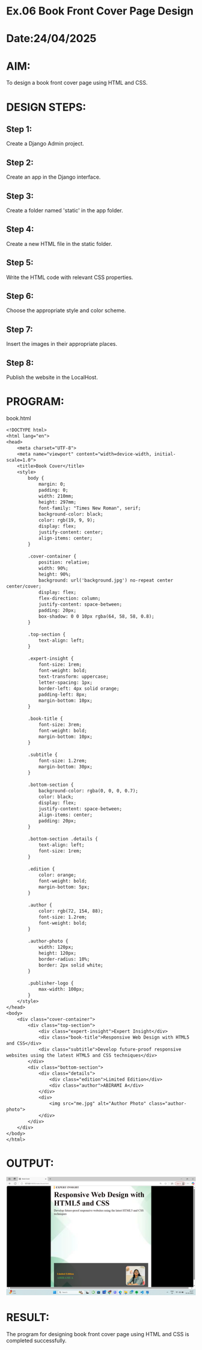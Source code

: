 # Ex.06 Book Front Cover Page Design
# Date:24/04/2025
# AIM:
To design a book front cover page using HTML and CSS.

# DESIGN STEPS:
## Step 1:
Create a Django Admin project.

## Step 2:
Create an app in the Django interface.

## Step 3:
Create a folder named 'static' in the app folder.

## Step 4:
Create a new HTML file in the static folder.

## Step 5:
Write the HTML code with relevant CSS properties.

## Step 6:
Choose the appropriate style and color scheme.

## Step 7:
Insert the images in their appropriate places.

## Step 8:
Publish the website in the LocalHost.

# PROGRAM:
book.html
```
<!DOCTYPE html>
<html lang="en">
<head>
    <meta charset="UTF-8">
    <meta name="viewport" content="width=device-width, initial-scale=1.0">
    <title>Book Cover</title>
    <style>
        body {
            margin: 0;
            padding: 0;
            width: 210mm;
            height: 297mm;
            font-family: "Times New Roman", serif;
            background-color: black;
            color: rgb(19, 9, 9);
            display: flex;
            justify-content: center;
            align-items: center;
        }

        .cover-container {
            position: relative;
            width: 90%;
            height: 90%;
            background: url('background.jpg') no-repeat center center/cover;
            display: flex;
            flex-direction: column;
            justify-content: space-between;
            padding: 20px;
            box-shadow: 0 0 10px rgba(64, 58, 58, 0.8);
        }

        .top-section {
            text-align: left;
        }

        .expert-insight {
            font-size: 1rem;
            font-weight: bold;
            text-transform: uppercase;
            letter-spacing: 1px;
            border-left: 4px solid orange;
            padding-left: 8px;
            margin-bottom: 10px;
        }

        .book-title {
            font-size: 3rem;
            font-weight: bold;
            margin-bottom: 10px;
        }

        .subtitle {
            font-size: 1.2rem;
            margin-bottom: 30px;
        }

        .bottom-section {
            background-color: rgba(0, 0, 0, 0.7);
            color: black;
            display: flex;
            justify-content: space-between;
            align-items: center;
            padding: 20px;
        }

        .bottom-section .details {
            text-align: left;
            font-size: 1rem;
        }

        .edition {
            color: orange;
            font-weight: bold;
            margin-bottom: 5px;
        }

        .author {
            color: rgb(72, 154, 88);
            font-size: 1.2rem;
            font-weight: bold;
        }

        .author-photo {
            width: 120px;
            height: 120px;
            border-radius: 10%;
            border: 2px solid white;
        }

        .publisher-logo {
            max-width: 100px;
        }
    </style>
</head>
<body>
    <div class="cover-container">
        <div class="top-section">
            <div class="expert-insight">Expert Insight</div>
            <div class="book-title">Responsive Web Design with HTML5 and CSS</div>
            <div class="subtitle">Develop future-proof responsive websites using the latest HTML5 and CSS techniques</div>
        </div>
        <div class="bottom-section">
            <div class="details">
                <div class="edition">Limited Edition</div>
                <div class="author">ABIRAMI A</div>
            </div>
            <div>
                <img src="me.jpg" alt="Author Photo" class="author-photo">
            </div>
        </div>
    </div>
</body>
</html>
```
# OUTPUT:

![alt text](<Screenshot 2025-05-03 222747.png>)

# RESULT:
The program for designing book front cover page using HTML and CSS is completed successfully.
